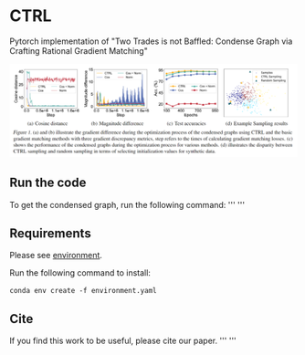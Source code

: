 # CTRL
Pytorch implementation of "Two Trades is not Baffled: Condense Graph via Crafting Rational Gradient Matching"

![ctrl](figures/ctrl.png)


## Run the code
To get the condensed graph, run the following command:
'''
'''

## Requirements
Please see [environment](/environment.yaml).

Run the following command to install:
```
conda env create -f environment.yaml
```

## Cite 
If you find this work to be useful, please cite our paper.
'''
'''
